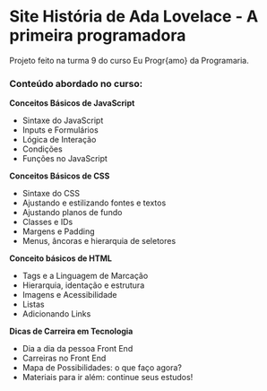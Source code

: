 # Site História de Ada Lovelace - A primeira programadora
Projeto feito na turma 9 do curso Eu Progr{amo} da Programaria.

### Conteúdo abordado no curso: 

**Conceitos Básicos de JavaScript**
* Sintaxe do JavaScript
* Inputs e Formulários
* Lógica de Interação
* Condições
* Funções no JavaScript

**Conceitos Básicos de CSS**
* Sintaxe do CSS
* Ajustando e estilizando fontes e textos
* Ajustando planos de fundo
* Classes e IDs
* Margens e Padding
* Menus, âncoras e hierarquia de seletores

**Conceito básicos de HTML**
* Tags e a Linguagem de Marcação
* Hierarquia, identação e estrutura
* Imagens e Acessibilidade
* Listas
* Adicionando Links

**Dicas de Carreira em Tecnologia**
* Dia a dia da pessoa Front End
* Carreiras no Front End
* Mapa de Possibilidades: o que faço agora?
* Materiais para ir além: continue seus estudos!

